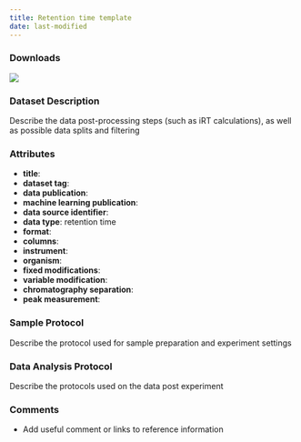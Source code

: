```yaml
---
title: Retention time template
date: last-modified
---
```


### Downloads
[![](https://img.shields.io/badge/download-dataset%20name-205380?style=flat-square)]()

### Dataset Description
Describe the data post-processing steps (such as iRT calculations), as well as possible data splits and filtering

### Attributes
- **title**:
- **dataset tag**:
- **data publication**:
- **machine learning publication**:
- **data source identifier**:
- **data type**: retention time
- **format**:
- **columns**:
- **instrument**:
- **organism**:
- **fixed modifications**:
- **variable modification**:
- **chromatography separation**:
- **peak measurement**:

### Sample Protocol
Describe the protocol used for sample preparation and experiment settings

### Data Analysis Protocol
Describe the protocols used on the data post experiment

### Comments
- Add useful comment or links to reference information
